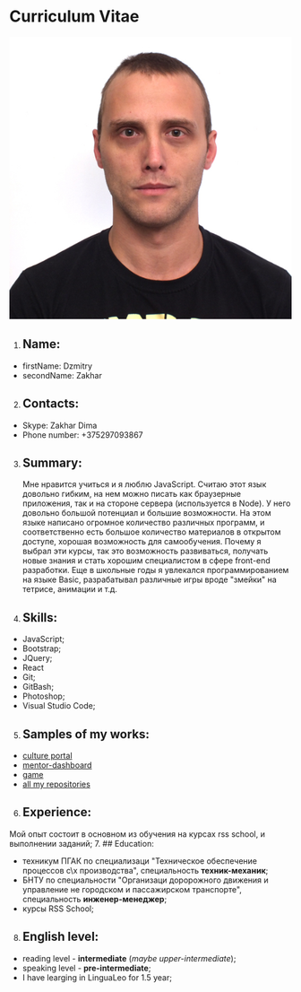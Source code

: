 # Сurriculum Vitae

![developer](/img/developer.jpg)

1. ## Name:
  - firstName: Dzmitry
  - secondName: Zakhar
2. ## Contacts:
  - Skype: Zakhar Dima
  - Phone number: +375297093867
3. ## Summary: 
    Мне нравится учиться и я люблю JavaScript. Считаю этот язык довольно гибким, на нем можно писать
  как браузерные приложения, так и на стороне сервера (используется в Node). У него довольно большой 
  потенциал и большие возможности. На этом языке написано огромное количество различных программ, 
  и соответственно есть большое количество материалов в открытом доступе, хорошая возможность для 
  самообучения. 
    Почему я выбрал эти курсы, так это возможность развиваться, получать новые знания и стать хорошим
  специалистом в сфере front-end разработки. Еще в школьные годы я увлекался программированием на 
  языке Basic, разрабатывал различные игры вроде "змейки" на тетрисе, анимации и т.д.
4. ## Skills:
  - JavaScript;
  - Bootstrap;
  - JQuery;
  - React
  - Git;
  - GitBash;
  - Photoshop;
  - Visual Studio Code;
5. ## Samples of my works:
  - [culture portal](https://amoebiusss.github.io/rss-group31/)
  - [mentor-dashboard](https://spiritforest.github.io/gh-pages/)
  - [game](https://spiritforest.github.io/final.github.io/#start)
  - [all my repositories](https://github.com/SpiritForest?tab=repositories)
6. ## Experience:
  Мой опыт состоит в основном из обучения на курсах rss school, и выполнении заданий;
7. ## Education:
  - техникум ПГАК по специализаци "Техническое обеспечение процессов с\х производства", специальность **техник-механик**;
  - БНТУ по специальности "Организаци доророжного движения и управление не городском и пассажирском транспорте", специальность **инженер-менеджер**;
  - курсы RSS School;
8. ## English level:
  - reading level - **intermediate** (*maybe upper-intermediate*);
  - speaking level - **pre-intermediate**;
  - I have learging in LinguaLeo for 1.5 year;
